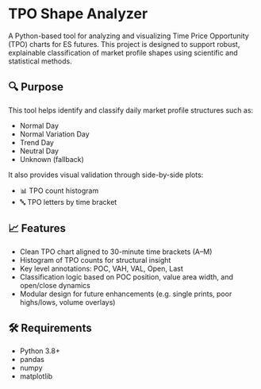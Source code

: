 # TPO Shape Analyzer

A Python-based tool for analyzing and visualizing Time Price Opportunity (TPO) charts for ES futures. This project is designed to support robust, explainable classification of market profile shapes using scientific and statistical methods.

## 🔍 Purpose

This tool helps identify and classify daily market profile structures such as:

- Normal Day
- Normal Variation Day
- Trend Day
- Neutral Day
- Unknown (fallback)

It also provides visual validation through side-by-side plots:
- 📊 TPO count histogram
- 🔤 TPO letters by time bracket

## 📈 Features

- Clean TPO chart aligned to 30-minute time brackets (A–M)
- Histogram of TPO counts for structural insight
- Key level annotations: POC, VAH, VAL, Open, Last
- Classification logic based on POC position, value area width, and open/close dynamics
- Modular design for future enhancements (e.g. single prints, poor highs/lows, volume overlays)

## 🛠️ Requirements

- Python 3.8+
- pandas
- numpy
- matplotlib
